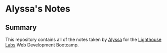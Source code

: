 # Alyssa's Notes

## Summary 

This repository contains all of the notes taken by [Alyssa](https://github.com/ehseebe) for the [Lighthouse Labs](https://www.lighthouselabs.ca/) Web Development Bootcamp.

